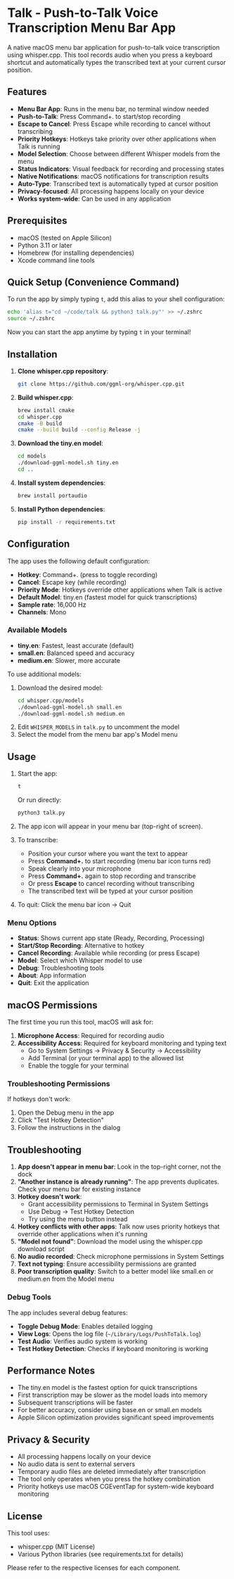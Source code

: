 # Talk - Push-to-Talk Voice Transcription Menu Bar App

A native macOS menu bar application for push-to-talk voice transcription using whisper.cpp. This tool records audio when you press a keyboard shortcut and automatically types the transcribed text at your current cursor position.

## Features

- **Menu Bar App**: Runs in the menu bar, no terminal window needed
- **Push-to-Talk**: Press Command+. to start/stop recording
- **Escape to Cancel**: Press Escape while recording to cancel without transcribing
- **Priority Hotkeys**: Hotkeys take priority over other applications when Talk is running
- **Model Selection**: Choose between different Whisper models from the menu
- **Status Indicators**: Visual feedback for recording and processing states
- **Native Notifications**: macOS notifications for transcription results
- **Auto-Type**: Transcribed text is automatically typed at cursor position
- **Privacy-focused**: All processing happens locally on your device
- **Works system-wide**: Can be used in any application

## Prerequisites

- macOS (tested on Apple Silicon)
- Python 3.11 or later
- Homebrew (for installing dependencies)
- Xcode command line tools

## Quick Setup (Convenience Command)

To run the app by simply typing `t`, add this alias to your shell configuration:

```bash
echo 'alias t="cd ~/code/talk && python3 talk.py"' >> ~/.zshrc
source ~/.zshrc
```

Now you can start the app anytime by typing `t` in your terminal!

## Installation

1. **Clone whisper.cpp repository**:
   ```bash
   git clone https://github.com/ggml-org/whisper.cpp.git
   ```

2. **Build whisper.cpp**:
   ```bash
   brew install cmake
   cd whisper.cpp
   cmake -B build
   cmake --build build --config Release -j
   ```

3. **Download the tiny.en model**:
   ```bash
   cd models
   ./download-ggml-model.sh tiny.en
   cd ..
   ```

4. **Install system dependencies**:
   ```bash
   brew install portaudio
   ```

5. **Install Python dependencies**:
   ```bash
   pip install -r requirements.txt
   ```

## Configuration

The app uses the following default configuration:
- **Hotkey**: Command+. (press to toggle recording)
- **Cancel**: Escape key (while recording)
- **Priority Mode**: Hotkeys override other applications when Talk is active
- **Default Model**: tiny.en (fastest model for quick transcriptions)
- **Sample rate**: 16,000 Hz
- **Channels**: Mono

### Available Models
- **tiny.en**: Fastest, least accurate (default)
- **small.en**: Balanced speed and accuracy
- **medium.en**: Slower, more accurate

To use additional models:
1. Download the desired model:
   ```bash
   cd whisper.cpp/models
   ./download-ggml-model.sh small.en
   ./download-ggml-model.sh medium.en
   ```
2. Edit `WHISPER_MODELS` in `talk.py` to uncomment the model
3. Select the model from the menu bar app's Model menu

## Usage

1. Start the app:
   ```bash
   t
   ```
   
   Or run directly:
   ```bash
   python3 talk.py
   ```

2. The app icon will appear in your menu bar (top-right of screen).

3. To transcribe:
   - Position your cursor where you want the text to appear
   - Press **Command+.** to start recording (menu bar icon turns red)
   - Speak clearly into your microphone
   - Press **Command+.** again to stop recording and transcribe
   - Or press **Escape** to cancel recording without transcribing
   - The transcribed text will be typed at your cursor position

4. To quit: Click the menu bar icon → Quit

### Menu Options

- **Status**: Shows current app state (Ready, Recording, Processing)
- **Start/Stop Recording**: Alternative to hotkey
- **Cancel Recording**: Available while recording (or press Escape)
- **Model**: Select which Whisper model to use
- **Debug**: Troubleshooting tools
- **About**: App information
- **Quit**: Exit the application

## macOS Permissions

The first time you run this tool, macOS will ask for:

1. **Microphone Access**: Required for recording audio
2. **Accessibility Access**: Required for keyboard monitoring and typing text
   - Go to System Settings → Privacy & Security → Accessibility
   - Add Terminal (or your terminal app) to the allowed list
   - Enable the toggle for your terminal

### Troubleshooting Permissions

If hotkeys don't work:
1. Open the Debug menu in the app
2. Click "Test Hotkey Detection"
3. Follow the instructions in the dialog

## Troubleshooting

1. **App doesn't appear in menu bar**: Look in the top-right corner, not the dock
2. **"Another instance is already running"**: The app prevents duplicates. Check your menu bar for existing instance
3. **Hotkey doesn't work**: 
   - Grant accessibility permissions to Terminal in System Settings
   - Use Debug → Test Hotkey Detection
   - Try using the menu button instead
4. **Hotkey conflicts with other apps**: Talk now uses priority hotkeys that override other applications when it's running
5. **"Model not found"**: Download the model using the whisper.cpp download script
6. **No audio recorded**: Check microphone permissions in System Settings
7. **Text not typing**: Ensure accessibility permissions are granted
8. **Poor transcription quality**: Switch to a better model like small.en or medium.en from the Model menu

### Debug Tools

The app includes several debug features:
- **Toggle Debug Mode**: Enables detailed logging
- **View Logs**: Opens the log file (`~/Library/Logs/PushToTalk.log`)
- **Test Audio**: Verifies audio system is working
- **Test Hotkey Detection**: Checks if keyboard monitoring is working

## Performance Notes

- The tiny.en model is the fastest option for quick transcriptions
- First transcription may be slower as the model loads into memory
- Subsequent transcriptions will be faster
- For better accuracy, consider using base.en or small.en models
- Apple Silicon optimization provides significant speed improvements

## Privacy & Security

- All processing happens locally on your device
- No audio data is sent to external servers
- Temporary audio files are deleted immediately after transcription
- The tool only operates when you press the hotkey combination
- Priority hotkeys use macOS CGEventTap for system-wide keyboard monitoring

## License

This tool uses:
- whisper.cpp (MIT License)
- Various Python libraries (see requirements.txt for details)

Please refer to the respective licenses for each component.